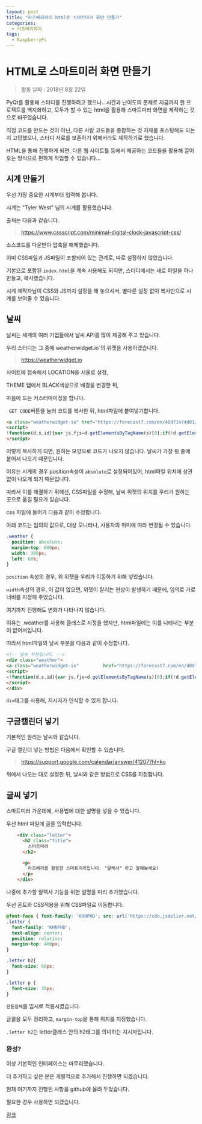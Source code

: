 ```yaml
---
layout: post
title: "라즈베리파이 html로 스마트미러 화면 만들기"
categories:
  - 라즈베리파이
tags:
  - RaspberryPi
---
```




# HTML로 스마트미러 화면 만들기

> 활동 날짜 : 2018년 8월 22일



PyQt를 활용해 스터디를 진행하려고 했으나.. 시간과 난이도의 문제로 지금까지 한 프로젝트를 백지화하고, 모두가 할 수 있는 html을 활용해 스마트미러 화면을 제작하는 것으로 바꾸었습니다.

직접 코드를 만드는 것이 아닌, 다른 사람 코드들을 종합하는 것 자체를 포스팅해도 되는지 고민했으나, 스터디 자료를 보존하기 위해서라도 제작하기로 했습니다.



HTML을 통해 진행하게 되면, 다른 웹 사이트틀 등에서 제공하는 코드들을 활용해 끌어오는 방식으로 편하게 작업할 수 있습니다...



## 시계 만들기

우선 가장 중요한 시계부터 입력해 봅니다.

시계는 "Tyler West" 님의 시계를 활용했습니다.

출처는 다음과 같습니다.

> https://www.cssscript.com/minimal-digital-clock-javascript-css/


소스코드를 다운받아 압축을 해제했습니다.

이미 CSS파일과 JS파일이 포함되어 있는 관계로, 따로 설정하지 않았습니다.



기본으로 포함된 `index.html`을 계속 사용해도 되지만, 스터디에서는 새로 파일을 하나 만들고, 복사했습니다.



시계 제작자님이 CSS와 JS까지 설정을 해 놓으셔서, 별다른 설정 없이 복사만으로 시계를 보여줄 수 있습니다.



## 날씨

날씨는 세계의 여러 기업들에서 날씨 API를 많이 제공해 주고 있습니다.

우리 스터디는 그 중에 weatherwidget.io`의 위젯을 사용하겠습니다.

> https://weatherwidget.io

사이트에 접속해서 LOCATION을 서울로 설정,

THEME 탭에서 BLACK색상으로 배경을 변경한 뒤,

마음에 드는 커스터마이징을 합니다.

` GET CODE`버튼을 눌러 코드를 복사한 뒤, html파일에 붙여넣기합니다.

~~~html
<a class="weatherwidget-io" href="https://forecast7.com/en/40d71n74d01/new-york/" data-label_1="Seoul" data-label_2="WEATHER" data-days="3" data-theme="dark" >Seoul WEATHER</a>
<script>
!function(d,s,id){var js,fjs=d.getElementsByTagName(s)[0];if(!d.getElementById(id)){js=d.createElement(s);js.id=id;js.src='https://weatherwidget.io/js/widget.min.js';fjs.parentNode.insertBefore(js,fjs);}}(document,'script','weatherwidget-io-js');
</script>
~~~



이렇게 복사하게 되면, 원하는 모양으로 코드가 나오지 않습니다. 날씨가 가장 윗 줄에 붙어서 나오기 때문입니다.

이유는 시계의 경우 position속성이 `absolute`로 설정되어있어, html파일 위치에 상관없이 나오게 되기 때문입니다.



따라서 이를 해결하기 위해선, CSS파일을 수정해, 날씨 위젯의 위치를 우리가 원하는 곳으로 옮길 필요가 있습니다.

css 파일에 들어가 다음과 같이 수정합니다.

아래 코드는 임의의 값으로, 대상 모니터나, 사용자의 취미에 따라 변경될 수 있습니다.

~~~css
.weather {
  position: absolute;
  margin-top: 600px;
  width: 300px;
  left: 60%;
}
~~~



`position` 속성의 경우, 위 위젯을 우리가 이동하기 위해 넣었습니다.

`width`속성의 경우, 이 값이 없으면, 위젯이 잘리는 현상이 발생하기 때문에, 임의로 가로 너비를 지정해 주었습니다.



여기까지 진행해도 변화가 나타나지 않습니다.

이유는 .weather를 사용해 클래스로 지정을 했지만, html파일에는 이를 나타내는 부분이 없어서입니다.

따라서 html파일의 날씨 부분을 다음과 같이 수정합니다.

~~~html
<!-- 날씨 부분입니다. -->
<div class="weather">
<a class="weatherwidget-io" 		href="https://forecast7.com/en/40d71n74d01/new-york/" data-	label_1="Seoul" data-label_2="WEATHER" data-days="3" data-theme="dark" 	 >Seoul WEATHER</a>
<script>
=!function(d,s,id){var js,fjs=d.getElementsByTagName(s)[0];if(!d.getElementById(id)){js=d.createElement(s);js.id=id;js.src='https://weatherwidget.io/js/widget.min.js';fjs.parentNode.insertBefore(js,fjs);}}(document,'script','weatherwidget-io-js');
</script>
</div>
~~~



`div`태그를 사용해, 지시자가 인식할 수 있게 합니다.



## 구글캘린더 넣기

기본적인 원리는 날씨와 같습니다.

구글 캘린더 넣는 방법은 다음에서 확인할 수 있습니다.

> https://support.google.com/calendar/answer/41207?hl=ko

위에서 나오는 대로 설정한 뒤, 날씨와 같은 방법으로 CSS를 지정합니다.





## 글씨 넣기

스마트미러 가운데에, 사용법에 대한 설명을 넣을 수 있습니다.

우선 html 파일에 글을 입력합니다.

~~~html
    <div class="letter">
      <h2 class="title">
        스마트미러
      </h2>

      <p>
        라즈베리를 활용한 스마트미러입니다. "알렉사" 라고 말해보세요!
      </p>
    </div>
~~~

 나중에 추가할 알렉사 기능을 위한 설명을 미리 추가했습니다.



우선 폰트와 CSS적용을 위해 CSS파일로 이동합니다.

~~~css
@font-face { font-family: 'KHNPHD'; src: url('https://cdn.jsdelivr.net/gh/projectnoonnu/noonfonts_one@1.0/KHNPHD.woff') format('woff'); font-weight: normal; font-style: normal; }
.letter {
  font-family: 'KHNPHD';
  text-align: center;
  position: relative;
  margin-top: 400px;
}

.letter h2{
  font-size: 60px;
}

.letter p {
  font-size: 30px;
}

~~~

`한돋음체`를 임시로 적용시켰습니다.

글꼴을 모두 정리하고, `margin-top`을 통해 위치를 지정했습니다.

`.letter h2`는 letter클래스 안의 h2태그를 의미하는 지시자입니다.





### 완성?

이상 기본적인 인터페이스는 마무리했습니다.

더 추가하고 싶은 분은 개별적으로 추가해서 진행하면 되겠습니다.



현재 여기까지 진행된 사항을 github에 올려 두었습니다.

필요한 경우 사용하면 되겠습니다.

<a href="https://github.com/YMGYM/html_smartMirror">링크</a>
